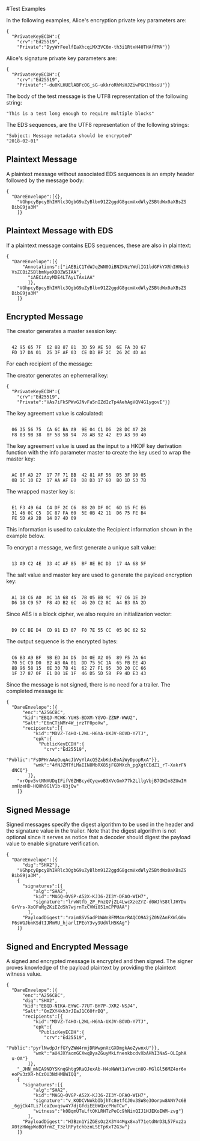
#Test Examples

In the following examples, Alice's encryption private key parameters are:

~~~~
{
  "PrivateKeyECDH":{
    "crv":"Ed25519",
    "Private":"DyyWrFeelfEaXhcqiMX3VC6m-th3i1RtxH40THAfFMA"}}
~~~~

 Alice's signature private key parameters are:

~~~~
{
  "PrivateKeyECDH":{
    "crv":"Ed25519",
    "Private":"-du0KLHUElABFcOG_sG-ukkroRhMsHJZiwPGK1YbssU"}}
~~~~

The body of the test message is the UTF8 representation of the following string:

~~~~
"This is a test long enough to require multiple blocks"
~~~~

The EDS sequences, are the UTF8 representation of the following strings:

~~~~
"Subject: Message metadata should be encrypted"
"2018-02-01"
~~~~

## Plaintext Message

A plaintext message without associated EDS sequences is an empty header
followed by the message body:

~~~~
{
  "DareEnvelope":[{},
    "VGhpcyBpcyBhIHRlc3QgbG9uZyBlbm91Z2ggdG8gcmVxdWlyZSBtdWx0aXBsZS
  BibG9ja3M"
    ]}
~~~~

## Plaintext Message with EDS

If a plaintext message contains EDS sequences, these are also in plaintext:

~~~~
{
  "DareEnvelope":[{
      "Annotations":["iAEBiC1TdWJqZWN0OiBNZXNzYWdlIG1ldGFkYXRhIHNob3
  VsZCBiZSBlbmNyeXB0ZWSIAA",
        "iAECiAoyMDE4LTAyLTAxiAA"
        ]},
    "VGhpcyBpcyBhIHRlc3QgbG9uZyBlbm91Z2ggdG8gcmVxdWlyZSBtdWx0aXBsZS
  BibG9ja3M"
    ]}
~~~~

## Encrypted Message

The creator generates a master session key:

~~~~

  42 95 65 7F  62 8B 87 81  3D 59 AE 50  6E FA 30 67
  FD 17 DA 01  25 3F AF 03  CE D3 BF 2C  26 2C 4D A4
~~~~

For each recipient of the message:

The creator generates an ephemeral key:

~~~~
{
  "PrivateKeyECDH":{
    "crv":"Ed25519",
    "Private":"VAs7iFkSPWvGJNvFa5nIZdIzTp4AehAgVQV4G1ygovI"}}
~~~~

The key agreement value is calculated:

~~~~

  06 35 56 75  CA 6C BA A9  9E 04 C1 D6  28 DC A7 28
  F8 03 9B 38  8F 58 5B 94  78 AB 92 42  E9 A3 90 40
~~~~

The key agreement value is used as the input to a HKDF key
derivation function with the info parameter 
master to create the key used to wrap the master key:

~~~~

  AC 8F AD 27  17 7F 71 BB  42 81 AF 56  D5 3F 90 05
  0B 1C 10 E2  17 AA AF E0  D8 D3 17 60  B0 1D 53 7B
~~~~

The wrapped master key is:

~~~~

  E1 F3 49 64  C4 DF 2C C6  88 20 DF 0C  6D 15 FC E6
  31 46 0C C5  DC 87 FA 60  5E 0B 42 11  D6 75 FE B4
  FE 5D A9 2B  14 D7 4D 09
~~~~

This information is used to calculate the Recipient information
shown in the example below.

To encrypt a message, we first generate a unique salt value:


~~~~

  13 A9 C2 4E  33 4C AF 85  BF 8E BC D3  17 4A 68 5F
~~~~

The salt value and master key are used to generate the payload encryption
key:

~~~~

  A1 18 C6 A0  AC 1A 68 45  7B 05 BB 9C  97 C6 1E 39
  D6 18 C9 57  F8 4D B2 6C  46 20 C2 8C  A4 B3 0A 2D
~~~~

Since AES is a block cipher, we also require an initializarion vector:

~~~~

  D9 CC BE D4  CD 91 E3 07  F0 7E 55 CC  05 DC 62 52
~~~~

The output sequence is the encrypted bytes:

~~~~

  C6 B3 A9 BF  9B ED 34 D5  D4 0E A2 05  89 F5 7A 64
  70 5C C9 D0  B2 AB 0A 01  DD 75 5C 1A  65 FB EE 4D
  8B 96 58 15  6E 30 7B 41  62 27 F1 95  30 20 CC 66
  1F 37 87 0F  E1 D0 1E 1F  46 D5 5D 5B  F9 4D E3 43
~~~~

Since the message is not signed, there is no need for a trailer.
The completed message is:

~~~~
{
  "DareEnvelope":[{
      "enc":"A256CBC",
      "kid":"EBQJ-MCWK-YUHS-BDXM-YGVO-ZZNP-WWU2",
      "Salt":"E6nCTjNMr4W_jrzTF0poXw",
      "recipients":[{
          "kid":"MDVZ-T4HO-L2WL-H6YA-UXJV-BOVD-Y7TJ",
          "epk":{
            "PublicKeyECDH":{
              "crv":"Ed25519",
              "Public":"FsDPHrAAeOuqAcJbVyYlAcQ5ZxbKdxEoAiWyDpopRxA"}},
          "wmk":"4fNJZMTfLMaIIN8MbRX85jFGDMXch_pgXgtCEdZ1_rT-XakrFN
  dNCQ"}
        ]},
    "xrOpv5vtNNXUDqIFifV6ZHBcydCyqwoB3XVcGmX77k2LllgVbjB7QWIn8ZUwIM
  xmHzeHD-HQHh9G1V1b-U3jQw"
    ]}
~~~~

## Signed Message

Signed messages specify the digest algorithm to be used in the header and
the signature value in the trailer. Note that the digest algorithm is not optional
since it serves as notice that a decoder should digest the payload value 
to enable signature verification.

~~~~
{
  "DareEnvelope":[{
      "dig":"SHA2"},
    "VGhpcyBpcyBhIHRlc3QgbG9uZyBlbm91Z2ggdG8gcmVxdWlyZSBtdWx0aXBsZS
  BibG9ja3M",
    {
      "signatures":[{
          "alg":"SHA2",
          "kid":"MAGQ-OVGP-A52X-KJ36-ZI3Y-DFAO-WIH7",
          "signature":"lrvWtfb_2P_PnzQ7jZL4LwcXzeZrZ-d0WJhS8tlJHYDv
  GrVrs-XoOFuNgZKiEZdSh7wjrnTzCVWi851mCPPUAA"}
        ],
      "PayloadDigest":"raim8SV5adPbWWn8FMM4mrRAQCO9A2jZ0NZAnFXWlG0x
  F6sWGJbnKSdtIJMmMU_hjarlIPEoY3vy9UdVlH5KAg"}
    ]}
~~~~

## Signed and Encrypted Message

A signed and encrypted message is encrypted and then signed.
The signer proves knowledge of the payload plaintext by providing the
plaintext witness value.

~~~~
{
  "DareEnvelope":[{
      "enc":"A256CBC",
      "dig":"SHA2",
      "kid":"EBQD-NIKA-EYWC-77UT-BH7P-JXR2-NSJ4",
      "Salt":"OmZXY4kh3rJEaJ1C6OfrBQ",
      "recipients":[{
          "kid":"MDVZ-T4HO-L2WL-H6YA-UXJV-BOVD-Y7TJ",
          "epk":{
            "PublicKeyECDH":{
              "crv":"Ed25519",
              "Public":"pyrlNwdpJrfGYyZWW4rmjDRWwpnXcGXOmgkAoZywnxU"}},
          "wmk":"aU4JXYacmGCXwqDyaZGuyMkLfnenkbcdvXbAHhI3Na5-OLIphA
  u-OA"}
        ]},
    "_JHN_mNIA9NDYSKnqGhtg9RaQJexAb-H4oNWWt1aYwxcnUO-MGlGl56MZ4or6x
  eoPv3zXR-hCzOU3NdHMBWIQQ",
    {
      "signatures":[{
          "alg":"SHA2",
          "kid":"MAGQ-OVGP-A52X-KJ36-ZI3Y-DFAO-WIH7",
          "signature":"v_KODCVNokbIbjhTc8etfCJ0v3SW8e3Oorpw8ANY7c6B
  _6gjCk4TLi7lcaZuvqsw4Y7djGfdiEEbWQxcPHuTCw",
          "witness":"k0BqmUTeLftOKLRHTzPeCc9hNinQIJ1HJEKoEWM-zvg"}
        ],
      "PayloadDigest":"H3Bzn1YiZGEsOz2X3Y44Mgx8xaT71etdNrD3L57Fxz2a
  X0tzHWqpWoBQfrmZ_T3zlRPytchbznLSETpKxT2G3w"}
    ]}
~~~~


